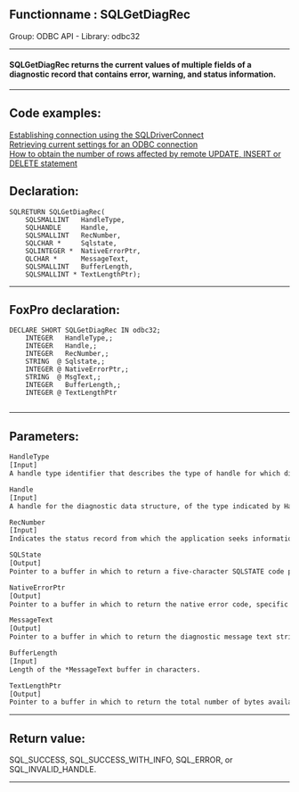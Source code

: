 <link rel="stylesheet" type="text/css" href="../../css/win32api.css">  
<link rel="stylesheet" href="https://cdnjs.cloudflare.com/ajax/libs/font-awesome/4.7.0/css/font-awesome.min.css">

## Functionname : SQLGetDiagRec
Group: ODBC API - Library: odbc32    
***  


#### SQLGetDiagRec returns the current values of multiple fields of a diagnostic record that contains error, warning, and status information. 
***  


## Code examples:
[Establishing connection using the SQLDriverConnect](../../samples/sample_290.md)  
[Retrieving current settings for an ODBC connection](../../samples/sample_292.md)  
[How to obtain the number of rows affected by remote UPDATE, INSERT or DELETE statement](../../samples/sample_416.md)  

## Declaration:
```foxpro  
SQLRETURN SQLGetDiagRec(
	SQLSMALLINT   HandleType,
	SQLHANDLE     Handle,
	SQLSMALLINT   RecNumber,
	SQLCHAR *     Sqlstate,
	SQLINTEGER *  NativeErrorPtr,
	QLCHAR *      MessageText,
	SQLSMALLINT   BufferLength,
	SQLSMALLINT * TextLengthPtr);  
```  
***  


## FoxPro declaration:
```foxpro  
DECLARE SHORT SQLGetDiagRec IN odbc32;
	INTEGER   HandleType,;
	INTEGER   Handle,;
	INTEGER   RecNumber,;
	STRING  @ Sqlstate,;
	INTEGER @ NativeErrorPtr,;
	STRING  @ MsgText,;
	INTEGER   BufferLength,;
	INTEGER @ TextLengthPtr
  
```  
***  


## Parameters:
```txt  
HandleType
[Input]
A handle type identifier that describes the type of handle for which diagnostics are required.

Handle
[Input]
A handle for the diagnostic data structure, of the type indicated by HandleType.

RecNumber
[Input]
Indicates the status record from which the application seeks information. Status records are numbered from 1.

SQLState
[Output]
Pointer to a buffer in which to return a five-character SQLSTATE code pertaining to the diagnostic record RecNumber.

NativeErrorPtr
[Output]
Pointer to a buffer in which to return the native error code, specific to the data source.

MessageText
[Output]
Pointer to a buffer in which to return the diagnostic message text string.

BufferLength
[Input]
Length of the *MessageText buffer in characters.

TextLengthPtr
[Output]
Pointer to a buffer in which to return the total number of bytes available to return in *MessageText.  
```  
***  


## Return value:
SQL_SUCCESS, SQL_SUCCESS_WITH_INFO, SQL_ERROR, or SQL_INVALID_HANDLE.  
***  

